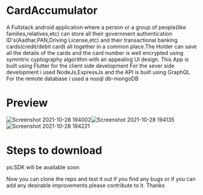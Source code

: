 # CardAccumulator
A Fullstack android application where a person or a group of people(like families,relatives,etc) can store all their government authentication ID's(Aadhar,PAN,Driving License,etc) and their transactional banking cards(credit/debit card) all together in a common place.The Holder can save all the details of the cards and the card number is well encrypted using symmtric cyptography algorithm with an appealing UI design.
This App is built using Flutter for the client side development
For the sever side development i used NodeJs,ExpressJs and the API is built using GraphQL
For the remote database i used a nosql db-mongoDB
# Preview
![Screenshot 2021-10-28 194002](https://user-images.githubusercontent.com/64373963/139273766-555feb3a-16fa-4406-a520-408d86527b39.png)![Screenshot 2021-10-28 194135](https://user-images.githubusercontent.com/64373963/139273770-79ec6cdb-aa6c-4373-af46-ec1e52e28f94.png)![Screenshot 2021-10-28 194221](https://user-images.githubusercontent.com/64373963/139273775-efdabd78-2152-4b0b-a2c2-5844cf0e78f6.png)



# Steps to download
ps:SDK will be available soon

Now you can clone the repo and test it out if you find any bugs or if you can add any desirable improvements please contribute to it.
Thanks
